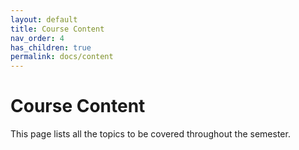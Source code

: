 ```yaml
---
layout: default
title: Course Content
nav_order: 4
has_children: true
permalink: docs/content
---
```


# Course Content 

This page lists all the topics to be covered throughout the semester. 